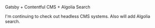 Gatsby + Contentful CMS + Algolia Search

I'm continuing to check out headless CMS systems. Also will add Algolia search.
